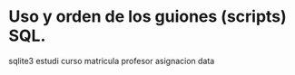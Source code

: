 # Uso y orden de los guiones (scripts) SQL.

sqlite3 estudi
curso
matricula
profesor
asignacion
data